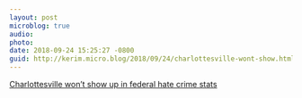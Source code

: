 ```yaml
---
layout: post
microblog: true
audio: 
photo: 
date: 2018-09-24 15:25:27 -0800
guid: http://kerim.micro.blog/2018/09/24/charlottesville-wont-show.html
---
```

[Charlottesville won’t show up in federal hate crime stats](https://www.washingtonpost.com/outlook/2018/09/24/charlottesville-wont-show-up-federal-hate-crime-stats/?utm_term=.d0fef5b13506)
